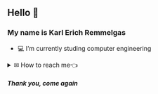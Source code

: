 ## Hello 👋
### My name is Karl Erich Remmelgas

- 💻 I’m currently studing computer engineering
<details>
<summary>✉ How to reach me👈</summary>
Karl.Remmelgas@student.lab.fi
</details>

#### *Thank you, come again*
#

